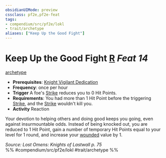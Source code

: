 ```yaml
---
obsidianUIMode: preview
cssclass: pf2e,pf2e-feat
tags:
- compendium/src/pf2e/lokl
- trait/archetype
aliases: ["Keep Up the Good Fight"]
---
```

# Keep Up the Good Fight  [R](../../Rules/core-rulebook/chapter-9-playing-the-game.md#Actions "Reaction") *Feat 14*  
[archetype](../../Rules/traits/archetype.md)  

- **Prerequisites**: [Knight Vigilant Dedication](knight-vigilant-dedication-locg.md)
- **Frequency**: once per hour
- **Trigger** A foe's [Strike](../../Rules/actions/strike.md) reduces you to 0 Hit Points.
- **Requirements**: You had more than 1 Hit Point before the triggering [Strike](../../Rules/actions/strike.md), and the [Strike](../../Rules/actions/strike.md) wouldn't kill you.
- **Activity** Reaction

Your devotion to helping others and doing good keeps you going, even against insurmountable odds. Instead of being knocked out, you are reduced to 1 Hit Point, gain a number of temporary Hit Points equal to your level for 1 round, and increase your [wounded](../../Rules/conditions.md#Wounded) value by 1.

*Source: Lost Omens: Knights of Lastwall p. 75*  
%% #compendium/src/pf2e/lokl #trait/archetype %%